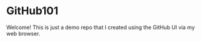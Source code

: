 # GitHub101

Welcome! This is just a demo repo that I created using the GitHub UI via my web browser.
